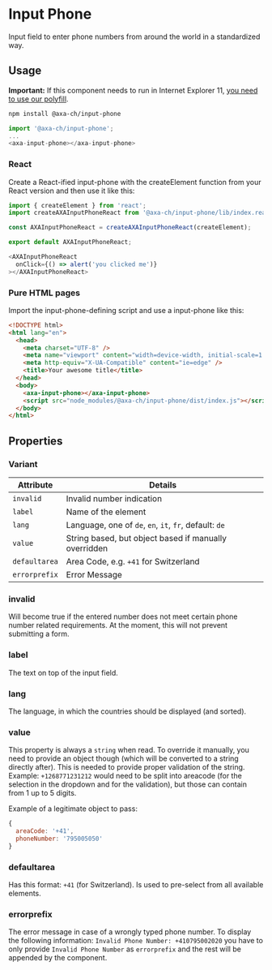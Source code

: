 # Input Phone

Input field to enter phone numbers from around the world in a standardized way.

## Usage

**Important:** If this component needs to run in Internet Explorer 11, [you need to use our polyfill](https://github.com/axa-ch-webhub-cloud/pattern-library/tree/develop/src/components/05-utils/polyfill).

```bash
npm install @axa-ch/input-phone
```

```js
import '@axa-ch/input-phone';
...
<axa-input-phone></axa-input-phone>
```

### React

Create a React-ified input-phone with the createElement function from your React version and then use it like this:

```js
import { createElement } from 'react';
import createAXAInputPhoneReact from '@axa-ch/input-phone/lib/index.react';

const AXAInputPhoneReact = createAXAInputPhoneReact(createElement);

export default AXAInputPhoneReact;
```

```js
<AXAInputPhoneReact
  onClick={() => alert('you clicked me')}
></AXAInputPhoneReact>
```

### Pure HTML pages

Import the input-phone-defining script and use a input-phone like this:

```html
<!DOCTYPE html>
<html lang="en">
  <head>
    <meta charset="UTF-8" />
    <meta name="viewport" content="width=device-width, initial-scale=1.0" />
    <meta http-equiv="X-UA-Compatible" content="ie=edge" />
    <title>Your awesome title</title>
  </head>
  <body>
    <axa-input-phone></axa-input-phone>
    <script src="node_modules/@axa-ch/input-phone/dist/index.js"></script>
  </body>
</html>
```

## Properties

### Variant

| Attribute     | Details                                                |
| ------------- | ------------------------------------------------------ |
| `invalid`     | Invalid number indication                              |
| `label`       | Name of the element                                    |
| `lang`        | Language, one of `de`, `en`, `it`, `fr`, default: `de` |
| `value`       | String based, but object based if manually overridden  |
| `defaultarea` | Area Code, e.g. `+41` for Switzerland                  |
| `errorprefix` | Error Message                                          |

### invalid

Will become true if the entered number does not meet certain phone number related requirements. At the moment, this will not prevent submitting a form.

### label

The text on top of the input field.

### lang

The language, in which the countries should be displayed (and sorted).

### value

This property is always a `string` when read. To override it manually, you need to provide an object though (which will be converted to a string directly after). This is needed to provide proper validation of the string. Example: `+1268771231212` would need to be split into areacode (for the selection in the dropdown and for the validation), but those can contain from 1 up to 5 digits.

Example of a legitimate object to pass:

```js
{
  areaCode: '+41',
  phoneNumber: '795005050'
}
```

### defaultarea

Has this format: `+41` (for Switzerland).
Is used to pre-select from all available elements.

### errorprefix

The error message in case of a wrongly typed phone number. To display the following information: `Invalid Phone Number: +410795002020` you have to only provide `Invalid Phone Number` as `errorprefix` and the rest will be appended by the component.
